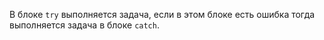 В блоке `try` выполняется задача, если в этом блоке есть ошибка тогда выполняется задача в блоке `catch`.